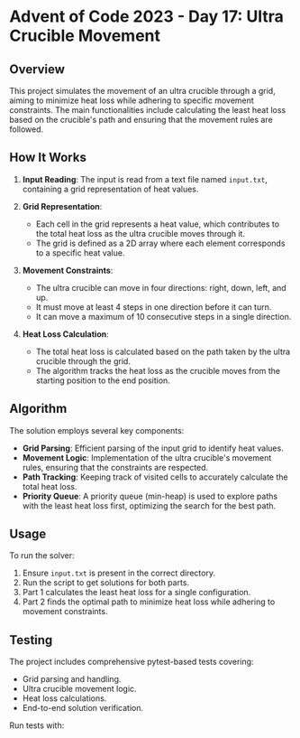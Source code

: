 # Advent of Code 2023 - Day 17: Ultra Crucible Movement

## Overview
This project simulates the movement of an ultra crucible through a grid, aiming to minimize heat loss while adhering to specific movement constraints. The main functionalities include calculating the least heat loss based on the crucible's path and ensuring that the movement rules are followed.

## How It Works
1. **Input Reading**: The input is read from a text file named `input.txt`, containing a grid representation of heat values.

2. **Grid Representation**:
   - Each cell in the grid represents a heat value, which contributes to the total heat loss as the ultra crucible moves through it.
   - The grid is defined as a 2D array where each element corresponds to a specific heat value.

3. **Movement Constraints**:
   - The ultra crucible can move in four directions: right, down, left, and up.
   - It must move at least 4 steps in one direction before it can turn.
   - It can move a maximum of 10 consecutive steps in a single direction.

4. **Heat Loss Calculation**:
   - The total heat loss is calculated based on the path taken by the ultra crucible through the grid.
   - The algorithm tracks the heat loss as the crucible moves from the starting position to the end position.

## Algorithm
The solution employs several key components:
- **Grid Parsing**: Efficient parsing of the input grid to identify heat values.
- **Movement Logic**: Implementation of the ultra crucible's movement rules, ensuring that the constraints are respected.
- **Path Tracking**: Keeping track of visited cells to accurately calculate the total heat loss.
- **Priority Queue**: A priority queue (min-heap) is used to explore paths with the least heat loss first, optimizing the search for the best path.

## Usage
To run the solver:
1. Ensure `input.txt` is present in the correct directory.
2. Run the script to get solutions for both parts.
3. Part 1 calculates the least heat loss for a single configuration.
4. Part 2 finds the optimal path to minimize heat loss while adhering to movement constraints.

## Testing
The project includes comprehensive pytest-based tests covering:
- Grid parsing and handling.
- Ultra crucible movement logic.
- Heat loss calculations.
- End-to-end solution verification.

Run tests with: